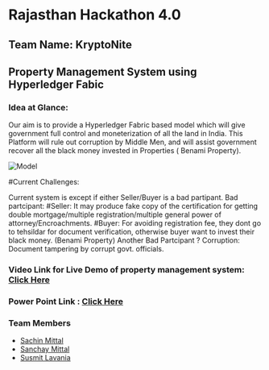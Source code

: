 
# Rajasthan Hackathon 4.0

## Team Name: KryptoNite

## Property Management System using Hyperledger Fabic

### Idea at Glance:

Our aim is to provide a Hyperledger Fabric based model which will give government full control and moneterization of all the land in India. This Platform will rule out corruption by Middle Men, and will assist government recover all the black money invested in Properties ( Benami Property).

![Model]( https://github.com/thesachinmittal/KryptoNite/blob/master/docs/KryptoNite.jpg )

#Current Challenges:

Current system is except if either Seller/Buyer is a bad partipant.
Bad partcipant:
#Seller: It may produce fake copy of the certification for getting double mortgage/multiple registration/multiple general power of attorney/Encroachments.
#Buyer: For avoiding registration fee, they dont go to tehsildar for document verification, otherwise buyer want to invest their black money. (Benami Property)
Another Bad Partcipant ? Corruption: Document tampering by corrupt govt. officials.

### Video Link for Live Demo of property management system: [Click Here](https://drive.google.com/open?id=1-wevFrXEx9nrdYCW5B7IESnmRbYoP_9t)


### Power Point Link : [Click Here](https://drive.google.com/open?id=1RfO6KerPMuwiI4pzAqCySgaxDHyCRiki)


### Team Members
* [Sachin Mittal](https://github.com/thesachinmittal)
* [Sanchay Mittal](https://github.com/sanchaymittal)
* [Susmit Lavania](https://github.com/phunsukwangdu)
